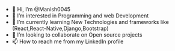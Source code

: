 - 👋 Hi, I’m @Manish0045
- 👀 I’m interested in Programming and web Development
- 🌱 I’m currently learning New Technologies and frameworks like (React,React-Native,Django,Bootstrap)
- 💞️ I’m looking to collaborate on Open source projects
- 📫 How to reach me from my LinkedIn profile

<!---
Manish0045/Manish0045 is a ✨ special ✨ repository because its `README.md` (this file) appears on your GitHub profile.
You can click the Preview link to take a look at your changes.
--->

